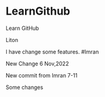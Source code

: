 # LearnGithub

Learn GitHub

Liton

I have change some features.
#Imran

New Change 6 Nov,2022


New commit from Imran 7-11

Some changes

